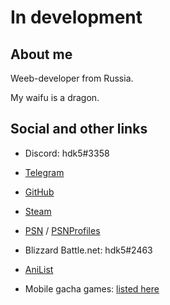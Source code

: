 # In development

## About me

Weeb-developer from Russia.

My waifu is a dragon.

## Social and other links

- Discord: hdk5#3358

- [Telegram](https://t.me/hdk55)

- [GitHub](https://github.com/hdk5)

- [Steam](http://steamcommunity.com/profiles/76561198020593357)

- [PSN](https://my.playstation.com/profile/hdkVS5) / [PSNProfiles](https://psnprofiles.com/hdkVS5)

- Blizzard Battle.net: hdk5#2463

<!--- - [osu!](https://osu.ppy.sh/u/1287036) --->

- [AniList](https://anilist.co/user/hdk5/)

- Mobile gacha games: [listed here](gacha.md)

